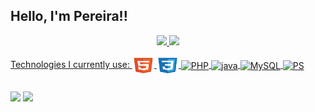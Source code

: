 ## Hello, I'm Pereira!!

<div align="center">
  <a href="https://github.com/PereiraZX">
  <img height="180em" src="https://github-readme-stats.vercel.app/api?username=PereiraZX&show_icons=true&theme=dark&include_all_commits=true&count_private=true"/>
  <img height="180em" src="https://github-readme-stats.vercel.app/api/top-langs/?username=PereiraZX&layout=compact&langs_count=16&theme=dark"/>
</div>

  
<div style="display: inline_block"><br
                                       <h3> Technologies I currently use: </h3>
    <img align="center" alt="HTML" height="25" width="35" src="https://raw.githubusercontent.com/devicons/devicon/master/icons/html5/html5-original.svg"/>
    <img align="center" alt="CSS"  height="25" width="35" src="https://raw.githubusercontent.com/devicons/devicon/master/icons/css3/css3-original.svg"/>
    <img align="center" alt="PHP"  height="30" width="45" src="https://cdn.jsdelivr.net/gh/devicons/devicon/icons/php/php-original.svg"/>
    <img align="center" alt="java" height="30" width="45" src="https://cdn.jsdelivr.net/gh/devicons/devicon/icons/java/java-original.svg"/>
    <img align="center" alt="MySQL" height="40" width="50" src="https://cdn.jsdelivr.net/gh/devicons/devicon/icons/mysql/mysql-original-wordmark.svg"/>
    <img align="center" alt="PS"   height="25" width="35" src="https://cdn.jsdelivr.net/gh/devicons/devicon/icons/photoshop/photoshop-plain.svg"/>
</div>
  
  ##
 
<div> 
    <a href="https://www.instagram.com/jp.pereira1/" target="_blank"><img src="https://img.shields.io/badge/-Instagram-%23E4405F?style=for-the-badge&logo=instagram&logoColor=white" target="_blank"></a>
    <a href="https://www.linkedin.com/in/joão-pedro-pereira-45ab13215/" target="_blank"><img src="https://img.shields.io/badge/-LinkedIn-%230077B5?style=for-the-badge&logo=linkedin&logoColor=white" target="_blank"></a> 

</div>
